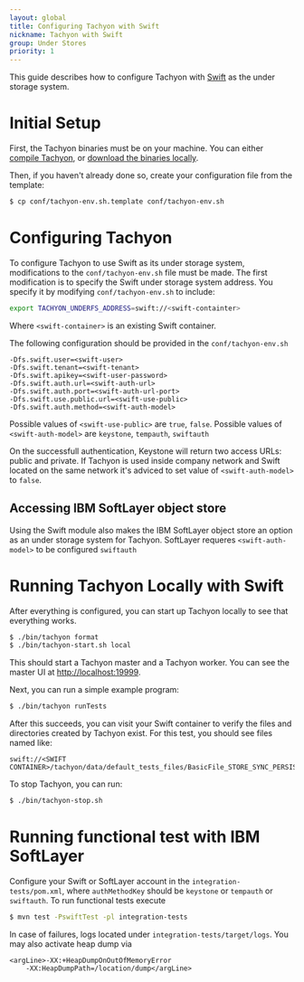 ```yaml
---
layout: global
title: Configuring Tachyon with Swift
nickname: Tachyon with Swift
group: Under Stores
priority: 1
---
```


This guide describes how to configure Tachyon with
[Swift](http://docs.openstack.org/developer/swift/) as the under storage system.

# Initial Setup

First, the Tachyon binaries must be on your machine. You can either
[compile Tachyon](Building-Tachyon-Master-Branch.html), or
[download the binaries locally](Running-Tachyon-Locally.html).

Then, if you haven't already done so, create your configuration file from the template:

```bash
$ cp conf/tachyon-env.sh.template conf/tachyon-env.sh
```

# Configuring Tachyon

To configure Tachyon to use Swift as its under storage system, modifications to the
`conf/tachyon-env.sh` file must be made. The first modification is to specify the Swift under
storage system address. You specify it by modifying `conf/tachyon-env.sh` to include:

```bash
export TACHYON_UNDERFS_ADDRESS=swift://<swift-containter>
```

Where `<swift-container>` is an existing Swift container.

The following configuration should be provided in the `conf/tachyon-env.sh`


 	-Dfs.swift.user=<swift-user>
  	-Dfs.swift.tenant=<swift-tenant>
  	-Dfs.swift.apikey=<swift-user-password>
  	-Dfs.swift.auth.url=<swift-auth-url>
  	-Dfs.swift.auth.port=<swift-auth-url-port>
  	-Dfs.swift.use.public.url=<swift-use-public>
  	-Dfs.swift.auth.method=<swift-auth-model>
  	
Possible values of `<swift-use-public>` are `true`, `false`.
Possible values of `<swift-auth-model>` are `keystone`,
`tempauth`, `swiftauth`

On the successfull authentication, Keystone will return two access URLs: public and private. If Tachyon is used inside company network and Swift located on the same network it's adviced to set value of `<swift-auth-model>`  to `false`.


## Accessing IBM SoftLayer object store

Using the Swift module also makes the IBM SoftLayer object store an option as an under storage system for Tachyon. 
SoftLayer requeres `<swift-auth-model>` to be configured `swiftauth`
 
# Running Tachyon Locally with Swift

After everything is configured, you can start up Tachyon locally to see that everything works.

```bash
$ ./bin/tachyon format
$ ./bin/tachyon-start.sh local
```

This should start a Tachyon master and a Tachyon worker. You can see the master UI at
[http://localhost:19999](http://localhost:19999).

Next, you can run a simple example program:

```bash
$ ./bin/tachyon runTests
```

After this succeeds, you can visit your Swift container to verify the files and directories created
by Tachyon exist. For this test, you should see files named like:

    swift://<SWIFT CONTAINER>/tachyon/data/default_tests_files/BasicFile_STORE_SYNC_PERSIST

To stop Tachyon, you can run:

```bash
$ ./bin/tachyon-stop.sh
```
# Running functional test with IBM SoftLayer

Configure your Swift or SoftLayer account in the `integration-tests/pom.xml`, where `authMethodKey` should be `keystone` or `tempauth` or `swiftauth`. 
To run functional tests execute

```bash
$ mvn test -PswiftTest -pl integration-tests
```
In case of failures, logs located under `integration-tests/target/logs`. You may also activate heap dump via

	<argLine>-XX:+HeapDumpOnOutOfMemoryError 
		-XX:HeapDumpPath=/location/dump</argLine>